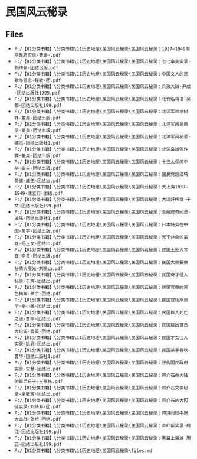 # 民国风云秘录

## Files

- `F:/【01分类书籍】\分类书籍\11历史地理\民国风云秘录\民国风云秘录：1927—1949南京政府实录·曹雄·.pdf`
- `F:/【01分类书籍】\分类书籍\11历史地理\民国风云秘录\民国风云秘录：七七事变实录·刘绮菲·团结出版.pdf`
- `F:/【01分类书籍】\分类书籍\11历史地理\民国风云秘录\民国风云秘录：中国文人的悲歌与苦恋·程敏·团.pdf`
- `F:/【01分类书籍】\分类书籍\11历史地理\民国风云秘录\民国风云秘录：兵败大陆·尹成·团结出版社1995.pdf`
- `F:/【01分类书籍】\分类书籍\11历史地理\民国风云秘录\民国风云秘录：北伐名将谱·吴都·团结出版社199.pdf`
- `F:/【01分类书籍】\分类书籍\11历史地理\民国风云秘录\民国风云秘录：北洋军师徐树铮·董尧·团结出版.pdf`
- `F:/【01分类书籍】\分类书籍\11历史地理\民国风云秘录\民国风云秘录：北洋军阀吴佩孚·董尧·团结出版.pdf`
- `F:/【01分类书籍】\分类书籍\11历史地理\民国风云秘录\民国风云秘录：北洋军阀秘录·德杰·团结出版社1.pdf`
- `F:/【01分类书籍】\分类书籍\11历史地理\民国风云秘录\民国风云秘录：北洋枭雄张作霖·董尧·团结出版.pdf`
- `F:/【01分类书籍】\分类书籍\11历史地理\民国风云秘录\民国风云秘录：十三太保闹中华·曲央·团结出版.pdf`
- `F:/【01分类书籍】\分类书籍\11历史地理\民国风云秘录\民国风云秘录：国民党超级特务谱·戚伍·团结出.pdf`
- `F:/【01分类书籍】\分类书籍\11历史地理\民国风云秘录\民国风云秘录：大上海1937—1949·沈立行·团结.pdf`
- `F:/【01分类书籍】\分类书籍\11历史地理\民国风云秘录\民国风云秘录：大汉奸传奇·于文·团结出版社199.pdf`
- `F:/【01分类书籍】\分类书籍\11历史地理\民国风云秘录\民国风云秘录：总统府奇闻录·戚陆·团结出版社1.pdf`
- `F:/【01分类书籍】\分类书籍\11历史地理\民国风云秘录\民国风云秘录：日本特务在中国·萧宇·团结出版.pdf`
- `F:/【01分类书籍】\分类书籍\11历史地理\民国风云秘录\民国风云秘录：死于非命的枭雄·杨玉文·团结出.pdf`
- `F:/【01分类书籍】\分类书籍\11历史地理\民国风云秘录\民国风云秘录：民国土匪大写真·李灵·团结出版.pdf`
- `F:/【01分类书籍】\分类书籍\11历史地理\民国风云秘录\民国风云秘录：民国大案要案秘情大曝光·刘晓山.pdf`
- `F:/【01分类书籍】\分类书籍\11历史地理\民国风云秘录\民国风云秘录：民国奇才怪人秘录·于辉·团结出.pdf`
- `F:/【01分类书籍】\分类书籍\11历史地理\民国风云秘录\民国风云秘录：民国官僚的黑色档案·萧宇·团结.pdf`
- `F:/【01分类书籍】\分类书籍\11历史地理\民国风云秘录\民国风云秘录：民国官场厚黑学·余小敏·团结出.pdf`
- `F:/【01分类书籍】\分类书籍\11历史地理\民国风云秘录\民国风云秘录：民国巨人死亡之谜·曹平·团结出.pdf`
- `F:/【01分类书籍】\分类书籍\11历史地理\民国风云秘录\民国风云秘录：民国巨凶首恶大纪实·曹英·团结.pdf`
- `F:/【01分类书籍】\分类书籍\11历史地理\民国风云秘录\民国风云秘录：民国才女佳人实录·姚君·团结出.pdf`
- `F:/【01分类书籍】\分类书籍\11历史地理\民国风云秘录\民国风云秘录：民国杀手春秋·曹华·团结出版社1.pdf`
- `F:/【01分类书籍】\分类书籍\11历史地理\民国风云秘录\民国风云秘录：汪伪国民政府实录·安慧·团结出.pdf`
- `F:/【01分类书籍】\分类书籍\11历史地理\民国风云秘录\民国风云秘录：蒋介石在大陆的最后日子·王泰栋.pdf`
- `F:/【01分类书籍】\分类书籍\11历史地理\民国风云秘录\民国风云秘录：蒋介石文臣秘录·余敏辉·团结出.pdf`
- `F:/【01分类书籍】\分类书籍\11历史地理\民国风云秘录\民国风云秘录：蒋介石的大囚徒实录·刘绮菲·团.pdf`
- `F:/【01分类书籍】\分类书籍\11历史地理\民国风云秘录\民国风云秘录：蒋冯阎桂中原大血战·张桥·团结.pdf`
- `F:/【01分类书籍】\分类书籍\11历史地理\民国风云秘录\民国风云秘录：青红帮实录·柯江·团结出版社199.pdf`
- `F:/【01分类书籍】\分类书籍\11历史地理\民国风云秘录\民国风云秘录：黑幕上海滩·周正·团结出版社199.pdf`
- `F:/【01分类书籍】\分类书籍\11历史地理\民国风云秘录\files.md`
